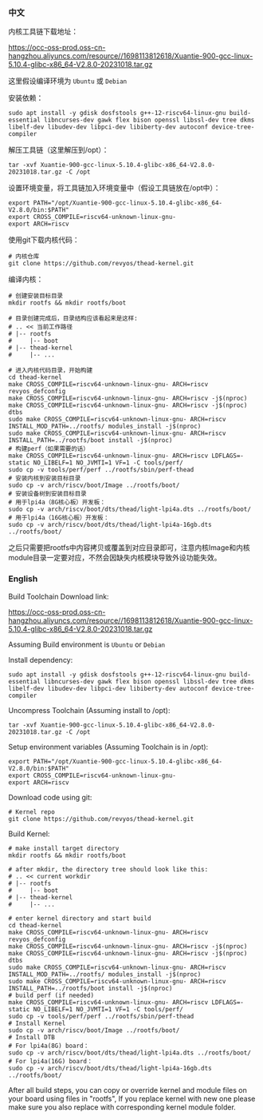 ### 中文

内核工具链下载地址：

https://occ-oss-prod.oss-cn-hangzhou.aliyuncs.com/resource//1698113812618/Xuantie-900-gcc-linux-5.10.4-glibc-x86_64-V2.8.0-20231018.tar.gz

这里假设编译环境为 `Ubuntu` 或 `Debian`

安装依赖：
```
sudo apt install -y gdisk dosfstools g++-12-riscv64-linux-gnu build-essential libncurses-dev gawk flex bison openssl libssl-dev tree dkms libelf-dev libudev-dev libpci-dev libiberty-dev autoconf device-tree-compiler
```

解压工具链（这里解压到/opt）：
```
tar -xvf Xuantie-900-gcc-linux-5.10.4-glibc-x86_64-V2.8.0-20231018.tar.gz -C /opt
```

设置环境变量，将工具链加入环境变量中（假设工具链放在/opt中）：
```
export PATH="/opt/Xuantie-900-gcc-linux-5.10.4-glibc-x86_64-V2.8.0/bin:$PATH"
export CROSS_COMPILE=riscv64-unknown-linux-gnu-
export ARCH=riscv
```

使用git下载内核代码：
```
# 内核仓库
git clone https://github.com/revyos/thead-kernel.git
```

编译内核：
```
# 创建安装目标目录
mkdir rootfs && mkdir rootfs/boot

# 目录创建完成后，目录结构应该看起来是这样:
# .. << 当前工作路径
# |-- rootfs
#     |-- boot
# |-- thead-kernel
#     |-- ...

# 进入内核代码目录，开始构建
cd thead-kernel
make CROSS_COMPILE=riscv64-unknown-linux-gnu- ARCH=riscv revyos_defconfig
make CROSS_COMPILE=riscv64-unknown-linux-gnu- ARCH=riscv -j$(nproc)
make CROSS_COMPILE=riscv64-unknown-linux-gnu- ARCH=riscv -j$(nproc) dtbs
sudo make CROSS_COMPILE=riscv64-unknown-linux-gnu- ARCH=riscv INSTALL_MOD_PATH=../rootfs/ modules_install -j$(nproc)
sudo make CROSS_COMPILE=riscv64-unknown-linux-gnu- ARCH=riscv INSTALL_PATH=../rootfs/boot install -j$(nproc)
# 构建perf（如果需要的话）
make CROSS_COMPILE=riscv64-unknown-linux-gnu- ARCH=riscv LDFLAGS=-static NO_LIBELF=1 NO_JVMTI=1 VF=1 -C tools/perf/
sudo cp -v tools/perf/perf ../rootfs/sbin/perf-thead
# 安装内核到安装目标目录
sudo cp -v arch/riscv/boot/Image ../rootfs/boot/
# 安装设备树到安装目标目录
# 用于lpi4a（8G核心板）开发板：
sudo cp -v arch/riscv/boot/dts/thead/light-lpi4a.dts ../rootfs/boot/
# 用于lpi4a（16G核心板）开发板：
sudo cp -v arch/riscv/boot/dts/thead/light-lpi4a-16gb.dts ../rootfs/boot/
```

之后只需要把rootfs中内容拷贝或覆盖到对应目录即可，注意内核Image和内核module目录一定要对应，不然会因缺失内核模块导致外设功能失效。

### English

Build Toolchain Download link:

https://occ-oss-prod.oss-cn-hangzhou.aliyuncs.com/resource//1698113812618/Xuantie-900-gcc-linux-5.10.4-glibc-x86_64-V2.8.0-20231018.tar.gz

Assuming Build environment is `Ubuntu` or `Debian`

Install dependency:
```
sudo apt install -y gdisk dosfstools g++-12-riscv64-linux-gnu build-essential libncurses-dev gawk flex bison openssl libssl-dev tree dkms libelf-dev libudev-dev libpci-dev libiberty-dev autoconf device-tree-compiler
```

Uncompress Toolchain (Assuming install to /opt):
```
tar -xvf Xuantie-900-gcc-linux-5.10.4-glibc-x86_64-V2.8.0-20231018.tar.gz -C /opt
```

Setup environment variables (Assuming Toolchain is in /opt):
```
export PATH="/opt/Xuantie-900-gcc-linux-5.10.4-glibc-x86_64-V2.8.0/bin:$PATH"
export CROSS_COMPILE=riscv64-unknown-linux-gnu-
export ARCH=riscv
```

Download code using git:
```
# Kernel repo
git clone https://github.com/revyos/thead-kernel.git
```

Build Kernel:
```
# make install target directory
mkdir rootfs && mkdir rootfs/boot

# after mkdir, the directory tree should look like this:
# .. << current workdir
# |-- rootfs
#     |-- boot
# |-- thead-kernel
#     |-- ...

# enter kernel directory and start build
cd thead-kernel
make CROSS_COMPILE=riscv64-unknown-linux-gnu- ARCH=riscv revyos_defconfig
make CROSS_COMPILE=riscv64-unknown-linux-gnu- ARCH=riscv -j$(nproc)
make CROSS_COMPILE=riscv64-unknown-linux-gnu- ARCH=riscv -j$(nproc) dtbs
sudo make CROSS_COMPILE=riscv64-unknown-linux-gnu- ARCH=riscv INSTALL_MOD_PATH=../rootfs/ modules_install -j$(nproc)
sudo make CROSS_COMPILE=riscv64-unknown-linux-gnu- ARCH=riscv INSTALL_PATH=../rootfs/boot install -j$(nproc)
# build perf (if needed)
make CROSS_COMPILE=riscv64-unknown-linux-gnu- ARCH=riscv LDFLAGS=-static NO_LIBELF=1 NO_JVMTI=1 VF=1 -C tools/perf/
sudo cp -v tools/perf/perf ../rootfs/sbin/perf-thead
# Install Kernel
sudo cp -v arch/riscv/boot/Image ../rootfs/boot/
# Install DTB
# For lpi4a(8G) board：
sudo cp -v arch/riscv/boot/dts/thead/light-lpi4a.dts ../rootfs/boot/
# For lpi4a(16G) board：
sudo cp -v arch/riscv/boot/dts/thead/light-lpi4a-16gb.dts ../rootfs/boot/
```

After all build steps, you can copy or override kernel and module files on your board using files in "rootfs", If you replace kernel with new one please make sure you also replace with corresponding kernel module folder.
